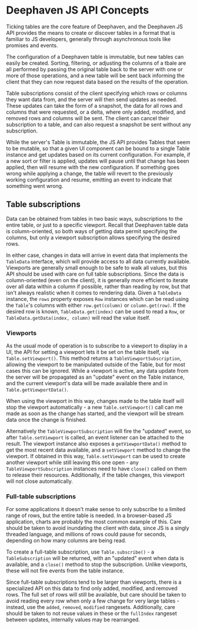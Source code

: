 # Deephaven JS API Concepts

Ticking tables are the core feature of Deephaven, and the Deephaven JS API provides the means to create or discover
tables in a format that is familiar to JS developers, generally through asynchronous tools like promises and events.

The configuration of a Deephaven table is immutable, but new tables can easily be created. Sorting, filtering, or 
adjusting the columns of a tbale are all performed by passing the original table back to the server with one or more of
those operations, and a new table will be sent back informing the client that they can now request data based on the
results of the operation. 

Table subscriptions consist of the client specifying which rows or columns they want data from, and the server will then
send updates as needed. These updates can take the form of a snapshot, the data for all rows and columns that were
requested, or a delta, where only added, modified, and removed rows and columns will be sent. The client can cancel their
subscription to a table, and can also request a snapshot be sent without any subscription.

While the server's Table is immutable, the JS API provides Tables that seem to be mutable, so that a given UI component
can be bound to a single Table instance and get updates based on its current configuration. For example, if a new sort
or filter is applied, updates will pause until that change has been applied, then will resume with the new configuration.
If something goes wrong while applying a change, the table will revert to the previously working configuration and resume,
emitting an event to indicate that something went wrong.


## Table subscriptions
Data can be obtained from tables in two basic ways, subscriptions to the entire table, or just to a specific viewport.
Recall that Deephaven table data is column-oriented, so both ways of getting data permit specifying the columns, but
only a viewport subscription allows specifying the desired rows.

In either case, changes in data will arrive in event data that implements the `TableData` interface, which will provide
access to all data currently available. Viewports are generally small enough to be safe to walk all values, but this API
should be used with care on full table subscriptions. Since the data is column-oriented (even on the client), it is
generally more efficient to iterate over all data within a column if possible, rather than reading by row, but that isn't
always realistic when it comes to rendering data. Given a `TableData` instance, the `rows` property exposes `Row`
instances which can be read using the `Table`'s columns with either `row.get(column)` or `column.get(row)`. If the 
desired row is known, `TableData.get(index)` can be used to read a `Row`, or `TableData.getData(index, column)` will read
the value itself.

### Viewports
As the usual mode of operation is to subscribe to a viewport to display in a UI, the API for setting a viewport lets it
be set on the table itself, via `Table.setViewport()`. This method returns a `TableViewportSubscription`, allowing the
viewport to be manipulated outside of the Table, but for most cases this can be ignored. While a viewport is active, 
any data update from the server will be propagated as an "update" event on the Table instance, and the current viewport's 
data will be made available there and in `Table.getViewportData()`.

When using the viewport in this way, changes made to the table itself will stop the viewport automatically - a new
`Table.setViewport()` call can me made as soon as the change has started, and the viewport will be stream data once the
change is finished.

Alternatively the `TableViewportSubscription` will fire the "updated" event, so after `Table.setViewport` is called, an
event listener can be attached to the result. The viewport instance also exposes a `getViewportData()` method to get the
most recent data available, and a `setViewport` method to change the viewport. If obtained in this way,
`Table.setViewport` can be used to create another viewport while still leaving this one open - any 
`TableViewportSubscription` instances need to have `close()` called on them to release their resources. Additionally, if
the table changes, this viewport will not close automatically.

### Full-table subscriptions
For some applications it doesn't make sense to only subscribe to a limited range of rows, but the entire table is needed.
In a browser-based JS application, charts are probably the most common example of this. Care should be taken to avoid
inundating the client with data, since JS is a singly threaded language, and millions of rows could pause for seconds,
depending on how many columns are being read.

To create a full-table subscription, use `Table.subscribe()` - a `TableSubscription` will be returned, with an "updated"
event when data is available, and a `close()` method to stop the subscription. Unlike viewports, these will not fire 
events from the table instance.

<!-- 
    This paragraph will soon refer to viewport subscriptions too and will need to be moved up to the end of "Table 
    subscriptions". See deephaven-core#188. 
-->
Since full-table subscriptions tend to be larger than viewports, there is a specialized API on this data to find only
added, modified, and removed rows. The full set of rows will still be available, but care should be taken to avoid
reading every row when only a few change for very large tables - instead, use the `added`, `removed`, `modified`
rangesets. Additionally, care should be taken to not reuse values in these or the `fullIndex` rangeset between updates,
internally values may be rearranged.


